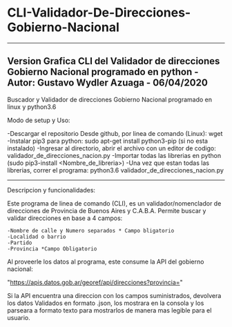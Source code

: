 # CLI-Validador-De-Direcciones-Gobierno-Nacional
----------------------------------------------------------------------------------------------------------------

Version Grafica CLI del Validador de direcciones Gobierno Nacional programado en python - Autor: Gustavo Wydler Azuaga - 06/04/2020
----------------------------------------------------------------------------------------------------------------
Buscador y Validador de direcciones Gobierno Nacional programado en linux y python3.6

Modo de setup y Uso:

-Descargar el repositorio Desde github, por linea de comando (Linux): wget
-Instalar pip3 para python: sudo apt-get install python3-pip (si no esta instalado)
-Ingresar al directorio, abrir el archivo con un editor de codigo: validador_de_direcciones_nacion.py
-Importar todas las librerias en python (sudo pip3-install <Nombre_de_libreria>)
-Una vez que estan todas las librerias, correr el programa: python3.6 validador_de_direcciones_nacion.py

---------------------------------------------------------------------------------------------------------------

Descripcion y funcionalidades:

Este programa de linea de comando (CLI), es un validador/nomenclador de direcciones de Provincia de Buenos Aires y C.A.B.A.
Permite buscar y validar direcciones en base a 4 campos: 

    -Nombre de calle y Numero separados * Campo bligatorio
    -Localidad o barrio
    -Partido
    -Provincia *Campo Obligatorio
    

    
Al proveerle los datos al programa, este consume la API del gobierno nacional:

"https://apis.datos.gob.ar/georef/api/direcciones?provincia="

Si la API encuentra una direccion con los campos suministrados, devolvera los datos Validados en formato .json, los mostrara en la consola y los parseara a formato texto para mostrarlos de manera mas legible para el usuario.




